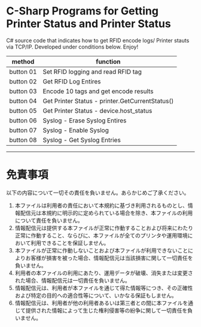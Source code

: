 # C-Sharp Programs for Getting Printer Status and Printer Status

C# source code that indicates how to get RFID encode logs/ Printer stauts via TCP/IP. Developed under conditions below. Enjoy!

| method| function |
| --- | --- |
| button 01 | Set RFID logging and read RFID tag |
| button 02 | Get RFID Log Entires |
| button 03 | Encode 10 tags and get encode results |
| button 04 | Get Printer Status - printer.GetCurrentStatus() |
| button 05 | Get Printer Status - device.host_status |
| button 06 | Syslog - Erase Syslog Entires |
| button 07 | Syslog - Enable Syslog |
| button 08 | Syslog - Get Syslog Entries |

------

# 免責事項   

以下の内容について一切その責任を負いません。あらかじめご了承ください。   
  
1. 本ファイルは利用者の責任において本規約に基づき利用されるものとし、情報配信元は本規約に明示的に定められている場合を除き、本ファイルの利用について責任を負いません。   
2. 情報配信元は提供する本ファイルが正常に作動することおよび将来にわたり正常に作動すること、ならびに、本ファイルが全てのプリンタや運用環境において利用できることを保証しません。   
3. 本ファイルが正常に作動しないことおよび本ファイルが利用できないことによりお客様が損害を被った場合、情報配信元は当該損害に関して一切責任を負いません。   
5. 利用者の本ファイルの利用にあたり、運用データが破壊、消失または変更された場合、情報配信元は一切責任を負いません。   
7. 情報配信元は、利用者が本ファイルを通じて得た情報等につき、その正確性および特定の目的への適合性等について、いかなる保証もしません。   
7. 情報配信元は、利用者が他の利用者あるいは第三者との間に本ファイルを通じて提供された情報によって生じた権利侵害等の紛争に関して一切責任を負いません。 
